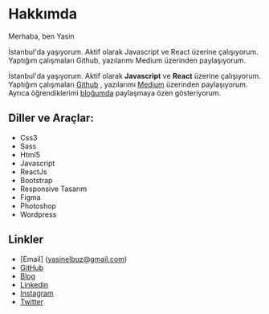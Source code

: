 

# Hakkımda
Merhaba, ben Yasin

İstanbul'da yaşıyorum. Aktif olarak Javascript ve React üzerine çalışıyorum. Yaptığım çalışmaları Github, yazılarımı Medium üzerinden paylaşıyorum.

İstanbul'da yaşıyorum. Aktif olarak **Javascript** ve **React** üzerine çalışıyorum.<br>
Yaptığım çalışmaları [Github](https://github.com/yasinelbuz) , yazılarımı [Medium](https://medium.com/@handbuz) üzerinden paylaşıyorum.<br> 
Ayrıca öğrendiklerimi [bloğumda](https://yasinelbuz.github.io/) paylaşmaya
özen gösteriyorum.


## Diller ve Araçlar: 
- Css3
- Sass
- Html5
- Javascript
- ReactJs
- Bootstrap
- Responsive Tasarım
- Figma
- Photoshop
- Wordpress

## Linkler <br>
- [Email] (<a href="mailto:yasinelbuz@gmail.com">yasinelbuz@gmail.com</a>)
- [GitHub](https://github.com/yasinelbuz)
- [Blog](https://yasinelbuz.github.io/)<br>
- [Linkedin](https://www.linkedin.com/in/yasin-elb%C3%BCz-314b8b4b/)<br>
- [Instagram](https://www.instagram.com/yasinelbuz/) <br>
- [Twitter](https://twitter.com/elbuz_yasin) <br>


